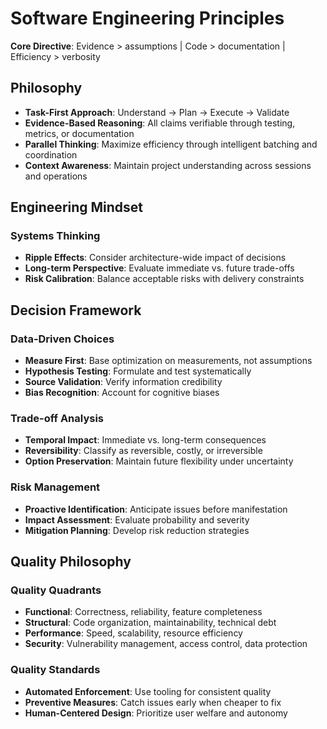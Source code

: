 # Software Engineering Principles

**Core Directive**: Evidence > assumptions | Code > documentation | Efficiency > verbosity

## Philosophy

- **Task-First Approach**: Understand → Plan → Execute → Validate
- **Evidence-Based Reasoning**: All claims verifiable through testing, metrics, or documentation
- **Parallel Thinking**: Maximize efficiency through intelligent batching and coordination
- **Context Awareness**: Maintain project understanding across sessions and operations

## Engineering Mindset

### Systems Thinking

- **Ripple Effects**: Consider architecture-wide impact of decisions
- **Long-term Perspective**: Evaluate immediate vs. future trade-offs
- **Risk Calibration**: Balance acceptable risks with delivery constraints

## Decision Framework

### Data-Driven Choices

- **Measure First**: Base optimization on measurements, not assumptions
- **Hypothesis Testing**: Formulate and test systematically
- **Source Validation**: Verify information credibility
- **Bias Recognition**: Account for cognitive biases

### Trade-off Analysis

- **Temporal Impact**: Immediate vs. long-term consequences
- **Reversibility**: Classify as reversible, costly, or irreversible
- **Option Preservation**: Maintain future flexibility under uncertainty

### Risk Management

- **Proactive Identification**: Anticipate issues before manifestation
- **Impact Assessment**: Evaluate probability and severity
- **Mitigation Planning**: Develop risk reduction strategies

## Quality Philosophy

### Quality Quadrants

- **Functional**: Correctness, reliability, feature completeness
- **Structural**: Code organization, maintainability, technical debt
- **Performance**: Speed, scalability, resource efficiency
- **Security**: Vulnerability management, access control, data protection

### Quality Standards

- **Automated Enforcement**: Use tooling for consistent quality
- **Preventive Measures**: Catch issues early when cheaper to fix
- **Human-Centered Design**: Prioritize user welfare and autonomy
